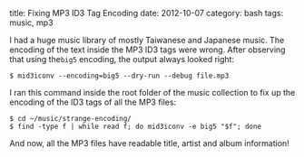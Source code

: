 title: Fixing MP3 ID3 Tag Encoding
date:    2012-10-07
category: bash
tags: music, mp3

I had a huge music library of mostly Taiwanese and Japanese
music. The encoding of the text inside the MP3 ID3 tags were
wrong. After observing that using the```big5```
encoding, the output always looked right:


    $ mid3iconv --encoding=big5 --dry-run --debug file.mp3



I ran this command inside the root folder of the music
collection to fix up the encoding of the ID3 tags of all the
MP3 files:


    $ cd ~/music/strange-encoding/
    $ find -type f | while read f; do mid3iconv -e big5 "$f"; done



And now, all the MP3 files have readable title, artist and
album information!

